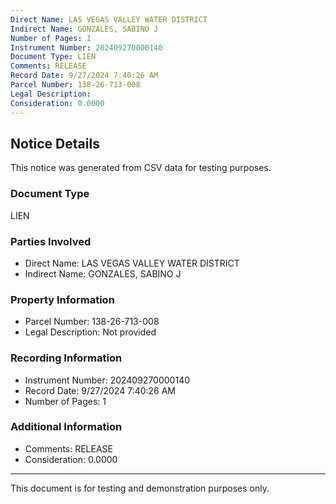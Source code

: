 ```yaml
---
Direct Name: LAS VEGAS VALLEY WATER DISTRICT
Indirect Name: GONZALES, SABINO J
Number of Pages: 1
Instrument Number: 202409270000140
Document Type: LIEN
Comments: RELEASE
Record Date: 9/27/2024 7:40:26 AM
Parcel Number: 138-26-713-008
Legal Description: 
Consideration: 0.0000
---
```


## Notice Details

This notice was generated from CSV data for testing purposes.

### Document Type
LIEN

### Parties Involved
- Direct Name: LAS VEGAS VALLEY WATER DISTRICT
- Indirect Name: GONZALES, SABINO J

### Property Information
- Parcel Number: 138-26-713-008
- Legal Description: Not provided

### Recording Information
- Instrument Number: 202409270000140
- Record Date: 9/27/2024 7:40:26 AM
- Number of Pages: 1

### Additional Information
- Comments: RELEASE
- Consideration: 0.0000

---

This document is for testing and demonstration purposes only.
